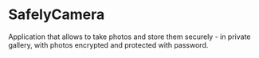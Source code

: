 # SafelyCamera

Application that allows to take photos and store them securely - in private gallery, with photos encrypted and protected with password.
